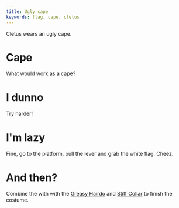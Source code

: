 ```yaml
---
title: Ugly cape
keywords: flag, cape, cletus
---
```


Cletus wears an ugly cape.

# Cape
What would work as a cape?

# I dunno
Try harder!

# I'm lazy
Fine, go to the platform, pull the lever and grab the white flag. Cheez.

# And then?
Combine the with with the [Greasy Hairdo](010-hairdo.md) and [Stiff Collar](030-collar.md) to finish the costume.